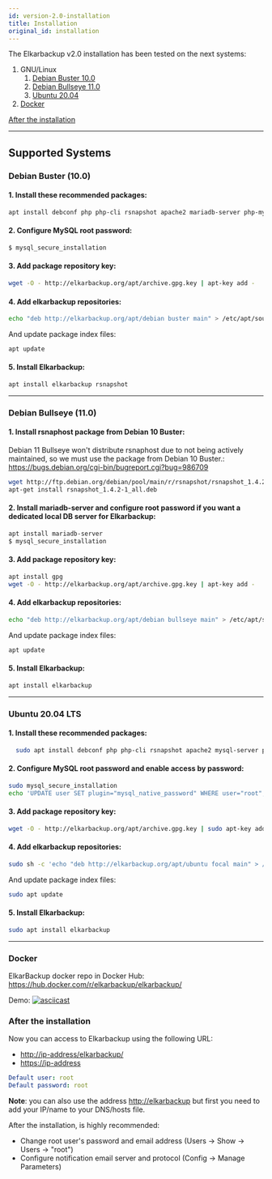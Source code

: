 ```yaml
---
id: version-2.0-installation
title: Installation
original_id: installation
---
```


The Elkarbackup v2.0 installation has been tested on the next systems:

  1. GNU/Linux
     1. [Debian Buster 10.0](#debian-buster-100)
     2. [Debian Bullseye 11.0](#debian-bullseye-110)
     3. [Ubuntu 20.04](#ubuntu-2004-lts)
  2. [Docker](#docker)

  [After the installation](/getting-started.html)

  ***
  
  ## Supported Systems

  ### Debian Buster (10.0)

  #### 1. Install these recommended packages:

  ```sh
  apt install debconf php php-cli rsnapshot apache2 mariadb-server php-mysql acl bzip2 php-xml libapache2-mod-php libssh2-1 mariadb-client gpg
  ```
  #### 2. Configure MySQL root password:

  ```sh
  $ mysql_secure_installation
  ```

  #### 3. Add package repository key:

  ```sh
  wget -O - http://elkarbackup.org/apt/archive.gpg.key | apt-key add -
  ```

  #### 4. Add elkarbackup repositories:

  ```sh
  echo "deb http://elkarbackup.org/apt/debian buster main" > /etc/apt/sources.list.d/elkarbackup.list
  ```
  And update package index files:
      
  ```sh
  apt update
  ```

  #### 5. Install Elkarbackup:

  ```sh
  apt install elkarbackup rsnapshot
  ```

  ***

  ### Debian Bullseye (11.0)

  #### 1. Install rsnaphost package from Debian 10 Buster:

  Debian 11 Bullseye won't distribute rsnaphost due to not being actively maintained, 
  so we must use the package from Debian 10 Buster.: https://bugs.debian.org/cgi-bin/bugreport.cgi?bug=986709

  ```sh
  wget http://ftp.debian.org/debian/pool/main/r/rsnapshot/rsnapshot_1.4.2-1_all.deb
  apt-get install rsnapshot_1.4.2-1_all.deb
  ```

  #### 2. Install mariadb-server and configure root password if you want a dedicated local DB server for Elkarbackup:

  ```sh
  apt install mariadb-server
  $ mysql_secure_installation
  ```

  #### 3. Add package repository key:

  ```sh
  apt install gpg
  wget -O - http://elkarbackup.org/apt/archive.gpg.key | apt-key add -
  ```

  #### 4. Add elkarbackup repositories:

  ```sh
  echo "deb http://elkarbackup.org/apt/debian bullseye main" > /etc/apt/sources.list.d/elkarbackup.list
  ```
  And update package index files:
      
  ```sh
  apt update
  ```

  #### 5. Install Elkarbackup:

  ```sh
  apt install elkarbackup
  ```

  ***

 
  
  ### Ubuntu 20.04 LTS
  
  #### 1. Install these recommended packages:

  ```sh
    sudo apt install debconf php php-cli rsnapshot apache2 mysql-server php-mysql acl bzip2 php-xml libapache2-mod-php libssh2-1 gpg
  ```
  #### 2. Configure MySQL root password and enable access by password:

  ```sh
  sudo mysql_secure_installation
  echo 'UPDATE user SET plugin="mysql_native_password" WHERE user="root";' | sudo mysql -u root mysql
  ```

  #### 3. Add package repository key:

  ```sh
  wget -O - http://elkarbackup.org/apt/archive.gpg.key | sudo apt-key add -
  ```

  #### 4. Add elkarbackup repositories:

  ```sh
  sudo sh -c 'echo "deb http://elkarbackup.org/apt/ubuntu focal main" > /etc/apt/sources.list.d/elkarbackup.list'

  ```
  And update package index files:
      
  ```sh
  sudo apt update
  ```

  #### 5. Install Elkarbackup:

  ```sh
  sudo apt install elkarbackup
  ```

  ***

  ### Docker

  ElkarBackup docker repo in Docker Hub: https://hub.docker.com/r/elkarbackup/elkarbackup/
  
  Demo: [![asciicast](https://asciinema.org/a/CRZZ2NITZJueRU36oGDInxHrN.png)](https://asciinema.org/a/CRZZ2NITZJueRU36oGDInxHrN)

  ### After the installation

  Now you can access to Elkarbackup using the following URL:
  - [http://ip-address/elkarbackup/](http://ip-address/elkarbackup/)
  - [https://ip-address](https://ip-address/e)

  ```yaml
  Default user: root
  Default password: root
  ```

  **Note**: you can also use the address [http://elkarbackup](http://elkarbackup) but first you need to add your IP/name to your DNS/hosts file.

  After the installation, is highly recommended:
  * Change root user's password and email address (Users -> Show -> Users -> "root")
  * Configure notification email server and protocol (Config -> Manage Parameters)
